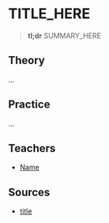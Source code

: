 # TITLE_HERE

> **tl;dr** SUMMARY_HERE

## Theory

…

## Practice

…

## Teachers

- [Name](#link)

## Sources

- [title](#link)
